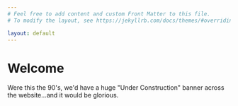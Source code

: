 ```yaml
---
# Feel free to add content and custom Front Matter to this file.
# To modify the layout, see https://jekyllrb.com/docs/themes/#overriding-theme-defaults

layout: default
---
```


# Welcome

Were this the 90's, we'd have a huge "Under Construction" banner across the website...and it would be glorious.